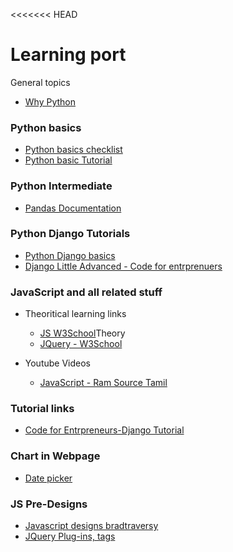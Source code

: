 <<<<<<< HEAD
# Learning port
General topics
- [Why Python](https://github.com/vigneshbharathi68/Study_Purspose/blob/main/WHYPYTHON.md)

### Python basics
- [Python basics checklist](https://github.com/vigneshbharathi68/Study_Purspose/blob/main/PYTHONCHECKLIST.md)
- [Python basic Tutorial](https://www.youtube.com/watch?v=QXeEoD0pB3E&list=PLsyeobzWxl7poL9JTVyndKe62ieoN-MZ3)

### Python Intermediate
- [Pandas Documentation](https://pandas.pydata.org/pandas-docs/stable/reference/api/pandas.DataFrame.html)

### Python Django Tutorials
- [Python Django basics](https://www.youtube.com/watch?v=SIyxjRJ8VNY&list=PLsyeobzWxl7r2ukVgTqIQcl-1T0C2mzau)
- [Django Little Advanced - Code for entrprenuers](https://www.youtube.com/watch?v=-oQvMHpKkms&t=10652s)

### JavaScript and all related stuff
- Theoritical learning links
    - [JS W3School](https://www.w3schools.com/js/default.asp)Theory
    - [JQuery - W3School](https://www.w3schools.com/jquery/default.asp)

- Youtube Videos
    - [JavaScript - Ram Source Tamil](https://www.youtube.com/playlist?list=PLFIUfkm8gifnKK4P0PjWGg7SOgYoRL958)

### Tutorial links
- [Code for Entrpreneurs-Django Tutorial](https://www.codingforentrepreneurs.com/projects)

### Chart in Webpage
- [Date picker](https://fengyuanchen.github.io/datepicker/)

### JS Pre-Designs
- [Javascript designs bradtraversy](https://github.com/bradtraversy)
- [JQuery Plug-ins, tags](https://plugins.jquery.com/tag/input/)